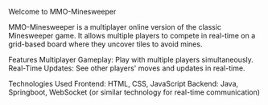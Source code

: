 Welcome to MMO-Minesweeper

MMO-Minesweeper is a multiplayer online version of the classic Minesweeper game. It allows multiple players to compete in real-time on a grid-based board where they uncover tiles to avoid mines.

Features
Multiplayer Gameplay: Play with multiple players simultaneously.
Real-Time Updates: See other players' moves and updates in real-time.

Technologies Used
Frontend: HTML, CSS, JavaScript
Backend: Java, Springboot, WebSocket (or similar technology for real-time communication)